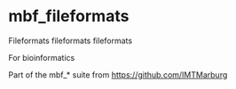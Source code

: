 # mbf_fileformats

Fileformats fileformats fileformats

For bioinformatics


Part of the mbf_* suite from https://github.com/IMTMarburg

